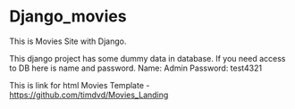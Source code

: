 # Django_movies
This is Movies Site with Django.

This django project has some dummy data in database. If you need access to DB here is name and password.
Name: Admin
Password: test4321

This is link for html Movies Template - https://github.com/timdvd/Movies_Landing
